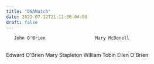 ```yaml
---
title: "DNAMatch"
date: 2022-07-12T21:11:36-04:00
draft: false
---
```

<html>

       John O'Brien                   Mary McDonell 
  <br>     
Edward O'Brien   Mary Stapleton       William Tobin  Ellen O'Brien

</html>